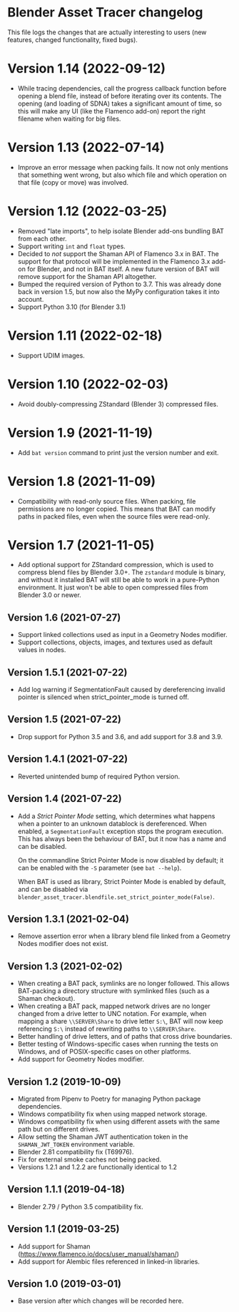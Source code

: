 # Blender Asset Tracer changelog

This file logs the changes that are actually interesting to users (new features,
changed functionality, fixed bugs).

# Version 1.14 (2022-09-12)

- While tracing dependencies, call the progress callback function before opening a blend file, instead of before iterating over its contents. The opening (and loading of SDNA) takes a significant amount of time, so this will make any UI (like the Flamenco add-on) report the right filename when waiting for big files.

# Version 1.13 (2022-07-14)

- Improve an error message when packing fails. It now not only mentions that something went wrong, but also which file and which operation on that file (copy or move) was involved.

# Version 1.12 (2022-03-25)

- Removed "late imports", to help isolate Blender add-ons bundling BAT from each other.
- Support writing `int` and `float` types.
- Decided to *not* support the Shaman API of Flamenco 3.x in BAT. The support for that protocol will be implemented in the Flamenco 3.x add-on for Blender, and not in BAT itself. A new future version of BAT will remove support for the Shaman API altogether.
- Bumped the required version of Python to 3.7. This was already done back in version 1.5, but now also the MyPy configuration takes it into account.
- Support Python 3.10 (for Blender 3.1)

# Version 1.11 (2022-02-18)

- Support UDIM images.

# Version 1.10 (2022-02-03)

- Avoid doubly-compressing ZStandard (Blender 3) compressed files.

# Version 1.9 (2021-11-19)

- Add `bat version` command to print just the version number and exit.

# Version 1.8 (2021-11-09)

- Compatibility with read-only source files. When packing, file permissions are no longer copied. This means that BAT can modify paths in packed files, even when the source files were read-only.

# Version 1.7 (2021-11-05)

- Add optional support for ZStandard compression, which is used to compress blend files by Blender 3.0+.
  The `zstandard` module is binary, and without it installed BAT will still be able to work in a pure-Python environment. It just won't be able to open compressed files from Blender 3.0 or newer.


## Version 1.6 (2021-07-27)

- Support linked collections used as input in a Geometry Nodes modifier.
- Support collections, objects, images, and textures used as default values in nodes.


## Version 1.5.1 (2021-07-22)

- Add log warning if SegmentationFault caused by dereferencing invalid pointer is silenced when strict_pointer_mode is turned off.

## Version 1.5 (2021-07-22)

- Drop support for Python 3.5 and 3.6, and add support for 3.8 and 3.9.


## Version 1.4.1 (2021-07-22)

- Reverted unintended bump of required Python version.


## Version 1.4 (2021-07-22)

- Add a *Strict Pointer Mode* setting, which determines what happens when a pointer to an unknown datablock is dereferenced. When enabled, a `SegmentationFault` exception stops the program execution. This has always been the behaviour of BAT, but it now has a name and can be disabled.

  On the commandline Strict Pointer Mode is now disabled by default; it can be enabled with the `-S` parameter (see `bat --help`).

  When BAT is used as library, Strict Pointer Mode is enabled by default, and can be disabled via `blender_asset_tracer.blendfile.set_strict_pointer_mode(False)`.


## Version 1.3.1 (2021-02-04)

- Remove assertion error when a library blend file linked from a Geometry Nodes modifier does not exist.


## Version 1.3 (2021-02-02)

- When creating a BAT pack, symlinks are no longer followed. This allows BAT-packing a directory structure with symlinked files (such as a Shaman checkout).
- When creating a BAT pack, mapped network drives are no longer changed from a drive letter to UNC notation. For example, when mapping a share `\\SERVER\Share` to drive letter `S:\`, BAT will now keep referencing `S:\` instead of rewriting paths to `\\SERVER\Share`.
- Better handling of drive letters, and of paths that cross drive boundaries.
- Better testing of Windows-specific cases when running the tests on Windows, and of POSIX-specific cases on other platforms.
- Add support for Geometry Nodes modifier.


## Version 1.2 (2019-10-09)

- Migrated from Pipenv to Poetry for managing Python package dependencies.
- Windows compatibility fix when using mapped network storage.
- Windows compatibility fix when using different assets with the same path but on different drives.
- Allow setting the Shaman JWT authentication token in the `SHAMAN_JWT_TOKEN` environment variable.
- Blender 2.81 compatibility fix (T69976).
- Fix for external smoke caches not being packed.
- Versions 1.2.1 and 1.2.2 are functionally identical to 1.2


## Version 1.1.1 (2019-04-18)

- Blender 2.79 / Python 3.5 compatibility fix.


## Version 1.1 (2019-03-25)

- Add support for Shaman (https://www.flamenco.io/docs/user_manual/shaman/)
- Add support for Alembic files referenced in linked-in libraries.


## Version 1.0 (2019-03-01)

- Base version after which changes will be recorded here.
